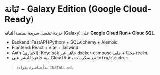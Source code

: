 # تَبَانة - Galaxy Edition (Google Cloud-Ready)

حزمة تشغيل سريعة لمنصة **التبانه** (Galaxy) على **Google Cloud Run + Cloud SQL**.
- Backend: FastAPI (Python) + SQLAlchemy + Alembic
- Frontend: React + Vite + Tailwind
- Auth (اختياري): Keycloak جاهز عبر docker-compose محليًا + ملف realm.
- بنية جاهزة للنشر على Cloud Run، مع سكربتات `infra/cloudrun`.

> إبدأ مباشرة بقراءة `INSTALL.md`.
